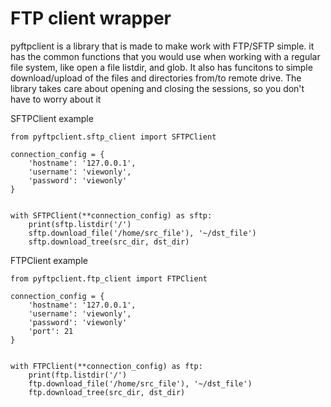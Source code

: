 FTP client wrapper
====================

pyftpclient is a library that is made to make work with FTP/SFTP simple. it has the common functions that you would use when working with a regular file system, like open a file listdir, and glob. It also has funcitons to simple download/upload of the files and directories from/to remote drive. The library takes care about opening and closing the sessions, so you don't have to worry about it


SFTPClient example
```
from pyftpclient.sftp_client import SFTPClient

connection_config = {
    'hostname': '127.0.0.1',
    'username': 'viewonly',
    'password': 'viewonly'
}


with SFTPClient(**connection_config) as sftp:
    print(sftp.listdir('/')
    sftp.download_file('/home/src_file'), '~/dst_file')
    sftp.download_tree(src_dir, dst_dir)
```


FTPClient example
```
from pyftpclient.ftp_client import FTPClient

connection_config = {
    'hostname': '127.0.0.1',
    'username': 'viewonly',
    'password': 'viewonly'
    'port': 21
}


with FTPClient(**connection_config) as ftp:
    print(ftp.listdir('/')
    ftp.download_file('/home/src_file'), '~/dst_file')
    ftp.download_tree(src_dir, dst_dir)
```